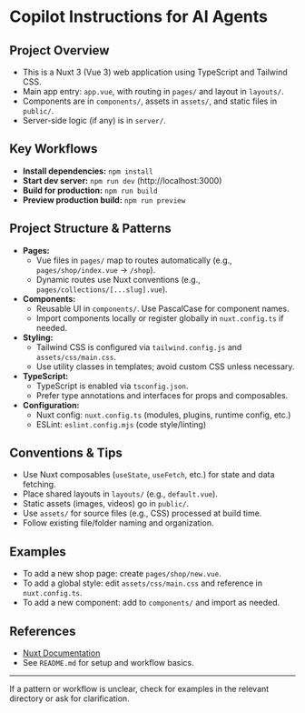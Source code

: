 # Copilot Instructions for AI Agents

## Project Overview
- This is a Nuxt 3 (Vue 3) web application using TypeScript and Tailwind CSS.
- Main app entry: `app.vue`, with routing in `pages/` and layout in `layouts/`.
- Components are in `components/`, assets in `assets/`, and static files in `public/`.
- Server-side logic (if any) is in `server/`.

## Key Workflows
- **Install dependencies:** `npm install`
- **Start dev server:** `npm run dev` (http://localhost:3000)
- **Build for production:** `npm run build`
- **Preview production build:** `npm run preview`

## Project Structure & Patterns
- **Pages:**
  - Vue files in `pages/` map to routes automatically (e.g., `pages/shop/index.vue` → `/shop`).
  - Dynamic routes use Nuxt conventions (e.g., `pages/collections/[...slug].vue`).
- **Components:**
  - Reusable UI in `components/`. Use PascalCase for component names.
  - Import components locally or register globally in `nuxt.config.ts` if needed.
- **Styling:**
  - Tailwind CSS is configured via `tailwind.config.js` and `assets/css/main.css`.
  - Use utility classes in templates; avoid custom CSS unless necessary.
- **TypeScript:**
  - TypeScript is enabled via `tsconfig.json`.
  - Prefer type annotations and interfaces for props and composables.
- **Configuration:**
  - Nuxt config: `nuxt.config.ts` (modules, plugins, runtime config, etc.)
  - ESLint: `eslint.config.mjs` (code style/linting)

## Conventions & Tips
- Use Nuxt composables (`useState`, `useFetch`, etc.) for state and data fetching.
- Place shared layouts in `layouts/` (e.g., `default.vue`).
- Static assets (images, videos) go in `public/`.
- Use `assets/` for source files (e.g., CSS) processed at build time.
- Follow existing file/folder naming and organization.

## Examples
- To add a new shop page: create `pages/shop/new.vue`.
- To add a global style: edit `assets/css/main.css` and reference in `nuxt.config.ts`.
- To add a new component: add to `components/` and import as needed.

## References
- [Nuxt Documentation](https://nuxt.com/docs/getting-started/introduction)
- See `README.md` for setup and workflow basics.

---
If a pattern or workflow is unclear, check for examples in the relevant directory or ask for clarification.
